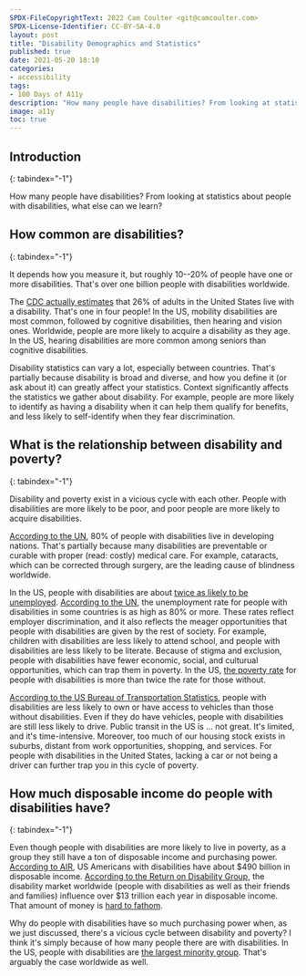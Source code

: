 ```yaml
---
SPDX-FileCopyrightText: 2022 Cam Coulter <git@camcoulter.com>
SPDX-License-Identifier: CC-BY-SA-4.0
layout: post
title: "Disability Demographics and Statistics"
published: true
date: 2021-05-20 18:10
categories:
- accessibility
tags:
- 100 Days of A11y
description: "How many people have disabilities? From looking at statistics about people with disabilities, what else can we learn?"
image: a11y
toc: true
---
```


## Introduction
{: tabindex="-1"}

How many people have disabilities? From looking at statistics about people with disabilities, what else can we learn?

## How common are disabilities?
{: tabindex="-1"}

It depends how you measure it, but roughly 10--20% of people have one or more disabilities. That's over one billion people with disabilities worldwide.

The [CDC actually estimates](https://www.cdc.gov/ncbddd/disabilityandhealth/infographic-disability-impacts-all.html) that 26% of adults in the United States live with a disability. That's one in four people! In the US, mobility disabilities are most common, followed by cognitive disabilities, then hearing and vision ones. Worldwide, people are more likely to acquire a disability as they age. In the US, hearing disabilities are more common among seniors than cognitive disabilities.

Disability statistics can vary a lot, especially between countries. That's partially because disability is broad and diverse, and how you define it (or ask about it) can greatly affect your statistics. Context significantly affects the statistics we gather about disability. For example, people are more likely to identify as having a disability when it can help them qualify for benefits, and less likely to self-identify when they fear discrimination.

## What is the relationship between disability and poverty?
{: tabindex="-1"}

Disability and poverty exist in a vicious cycle with each other. People with disabilities are more likely to be poor, and poor people are more likely to acquire disabilities.

[According to the UN](https://www.un.org/development/desa/disabilities/resources/factsheet-on-persons-with-disabilities.html), 80% of people with disabilities live in developing nations. That's partially because many disabilities are preventable or curable with proper (read: costly) medical care. For example, cataracts, which can be corrected through surgery, are the leading cause of blindness worldwide.

In the US, people with disabilities are about [twice as likely to be unemployed](https://www.cnbc.com/2020/03/02/unemployment-rate-among-people-with-disabilities-is-still-high.html). [According to the UN](https://www.un.org/development/desa/disabilities/resources/factsheet-on-persons-with-disabilities/disability-and-employment.html), the unemployment rate for people with disabilities in some countries is as high as 80% or more. These rates reflect employer discrimination, and it also reflects the meager opportunities that people with disabilities are given by the rest of society. For example, children with disabilities are less likely to attend school, and people with disabilities are less likely to be literate. Because of stigma and exclusion, people with disabilities have fewer economic, social, and culturual opportunities, which can trap them in poverty. In the US, [the poverty rate](https://ncd.gov/newsroom/2017/disability-poverty-connection-2017-progress-report-release) for people with disabilities is more than twice the rate for those without.

[According to the US Bureau of Transportation Statistics](https://www.bts.gov/travel-patterns-with-disabilities), people with disabilities are less likely to own or have access to vehicles than those without disabilities. Even if they do have vehicles, people with disabilities are still less likely to drive. Public transit in the US is ... not great. It's limited, and it's time-intensive. Moreover, too much of our housing stock exists in suburbs, distant from work opportunities, shopping, and services. For people with disabilities in the United States, lacking a car or not being a driver can further trap you in this cycle of poverty.

## How much disposable income do people with disabilities have?
{: tabindex="-1"}

Even though people with disabilities are more likely to live in poverty, as a group they still have a ton of disposable income and purchasing power. [According to AIR](https://www.air.org/resource/hidden-market-purchasing-power-working-age-adults-disabilities), US Americans with disabilities have about $490 billion in disposable income. [According to the Return on Disability Group](https://www.rod-group.com/content/rod-research/edit-research-design-delight-disability-2020-annual-report-global-economics), the disability market worldwide (people with disabilities as well as their friends and families) influence over $13 trillion each year in disposable income. That amount of money is [hard to fathom](https://sheribyrnehaber.medium.com/people-with-disabilities-control-8-trillion-in-spending-dabd43a87d81).

Why do people with disabilities have so much purchasing power when, as we just discussed, there's a vicious cycle between disability and poverty? I think it's simply because of how many people there are with disabilities. In the US, people with disabilities are [the largest minority group](https://www.dol.gov/agencies/odep/publications/fact-sheets/diverse-perspectives-people-with-disabilities-fulfilling-your-business-goals). That's arguably the case worldwide as well.
